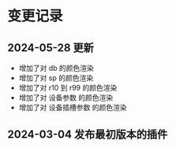 # 变更记录

## 2024-05-28 更新
- 增加了对 db 的颜色渲染
- 增加了对 sp 的颜色渲染
- 增加了对 r10 到 r99 的颜色渲染
- 增加了对 设备参数 的颜色渲染
- 增加了对 设备插槽参数 的颜色渲染

## 2024-03-04 发布最初版本的插件